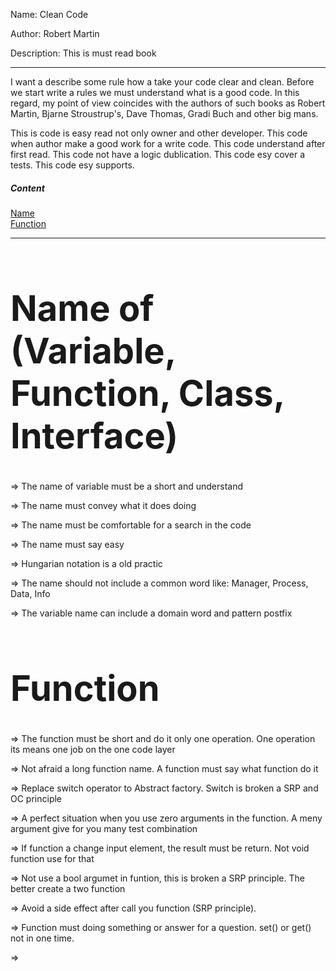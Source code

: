 Name: Clean Code

Author: Robert Martin

Description: This is must read book
___

I want a describe some rule how a take your code clear and clean. Before we start write a rules we must understand what is a good code. 
In this regard, my point of view coincides with the authors of such books as Robert Martin, Bjarne Stroustrup's, Dave Thomas, Gradi Buch and other big mans.

This is code is easy read not only owner and other developer. 
This code when author make a good work for a write code.
This code understand after first read. 
This code not have a logic dublication.
This code esy cover a tests.
This code esy supports.

##### Content  
[Name](#Name)  
[Function](#Function)  

___
# <a name="Name"><h1>Name of (Variable, Function, Class, Interface)</h1></a>

=> The name of variable must be a short and understand

=> The name must convey what it does doing

=> The name must be comfortable for a search in the code

=> The name must say easy

=> Hungarian notation is a old practic

=> The name should not include a common word like: Manager, Process, Data, Info

=> The variable name can include a domain word and pattern postfix

# <a name="Function"><h1>Function</h1></a>

=> The function must be short and do it only one operation. One operation its means one job on the one code layer

=> Not afraid a long function name. A function must say what function do it

=> Replace switch operator to Abstract factory. Switch is broken a SRP and OC principle

=> A perfect situation when you use zero arguments in the function. A meny argument give for you many test combination

=> If function a change input element, the result must be return. Not void function use for that

=> Not use a bool argumet in funtion, this is broken a SRP principle. The better create a two function

=> Avoid a side effect after call you function (SRP principle). 

=> Function must doing something or answer for a question. set() or get() not in one time.

=> 


